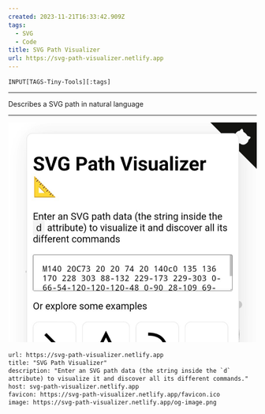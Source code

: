 ```yaml
---
created: 2023-11-21T16:33:42.909Z
tags: 
  - SVG
  - Code
title: SVG Path Visualizer
url: https://svg-path-visualizer.netlify.app
---
```

```meta-bind
INPUT[TAGS-Tiny-Tools][:tags]
```

___
Describes a SVG path in natural language
___

![](_attachments/svg-path-visualizer.jpg)

```cardlink
url: https://svg-path-visualizer.netlify.app
title: "SVG Path Visualizer"
description: "Enter an SVG path data (the string inside the `d` attribute) to visualize it and discover all its different commands."
host: svg-path-visualizer.netlify.app
favicon: https://svg-path-visualizer.netlify.app/favicon.ico
image: https://svg-path-visualizer.netlify.app/og-image.png
```
